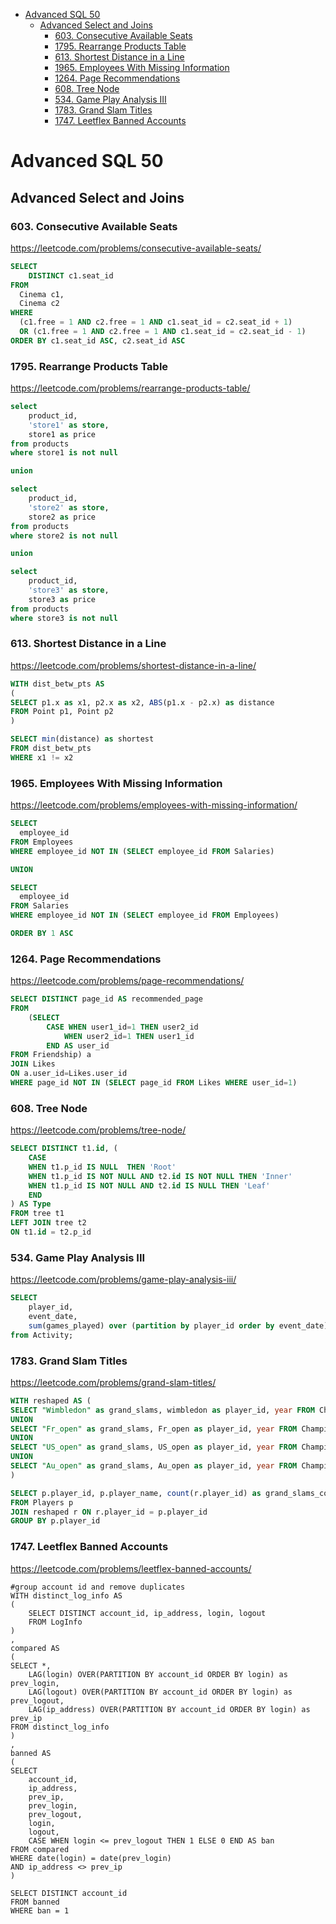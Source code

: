 - [Advanced SQL 50](#advanced-sql-50)
  - [Advanced Select and Joins](#advanced-select-and-joins)
    - [603. Consecutive Available Seats](#603-consecutive-available-seats)
    - [1795. Rearrange Products Table](#1795-rearrange-products-table)
    - [613. Shortest Distance in a Line](#613-shortest-distance-in-a-line)
    - [1965. Employees With Missing Information](#1965-employees-with-missing-information)
    - [1264. Page Recommendations](#1264-page-recommendations)
    - [608. Tree Node](#608-tree-node)
    - [534. Game Play Analysis III](#534-game-play-analysis-iii)
    - [1783. Grand Slam Titles](#1783-grand-slam-titles)
    - [1747. Leetflex Banned Accounts](#1747-leetflex-banned-accounts)

# Advanced SQL 50 

## Advanced Select and Joins

### 603. Consecutive Available Seats
https://leetcode.com/problems/consecutive-available-seats/

```sql
SELECT 
    DISTINCT c1.seat_id
FROM
  Cinema c1,
  Cinema c2
WHERE
  (c1.free = 1 AND c2.free = 1 AND c1.seat_id = c2.seat_id + 1)
  OR (c1.free = 1 AND c2.free = 1 AND c1.seat_id = c2.seat_id - 1)
ORDER BY c1.seat_id ASC, c2.seat_id ASC
```

### 1795. Rearrange Products Table
https://leetcode.com/problems/rearrange-products-table/

```sql
select 
    product_id, 
    'store1' as store, 
    store1 as price
from products 
where store1 is not null

union

select 
    product_id, 
    'store2' as store, 
    store2 as price
from products 
where store2 is not null

union 

select 
    product_id, 
    'store3' as store, 
    store3 as price
from products 
where store3 is not null
```

### 613. Shortest Distance in a Line
https://leetcode.com/problems/shortest-distance-in-a-line/

```sql
WITH dist_betw_pts AS
(
SELECT p1.x as x1, p2.x as x2, ABS(p1.x - p2.x) as distance
FROM Point p1, Point p2
)

SELECT min(distance) as shortest
FROM dist_betw_pts
WHERE x1 != x2
```

### 1965. Employees With Missing Information
https://leetcode.com/problems/employees-with-missing-information/

```sql
SELECT
  employee_id
FROM Employees
WHERE employee_id NOT IN (SELECT employee_id FROM Salaries)

UNION 

SELECT
  employee_id
FROM Salaries
WHERE employee_id NOT IN (SELECT employee_id FROM Employees)

ORDER BY 1 ASC
```

### 1264. Page Recommendations
https://leetcode.com/problems/page-recommendations/

```sql
SELECT DISTINCT page_id AS recommended_page
FROM 
    (SELECT 
        CASE WHEN user1_id=1 THEN user2_id
            WHEN user2_id=1 THEN user1_id
        END AS user_id
FROM Friendship) a
JOIN Likes
ON a.user_id=Likes.user_id
WHERE page_id NOT IN (SELECT page_id FROM Likes WHERE user_id=1)
```

### 608. Tree Node
https://leetcode.com/problems/tree-node/

```sql
SELECT DISTINCT t1.id, (
    CASE
    WHEN t1.p_id IS NULL  THEN 'Root'
    WHEN t1.p_id IS NOT NULL AND t2.id IS NOT NULL THEN 'Inner'
    WHEN t1.p_id IS NOT NULL AND t2.id IS NULL THEN 'Leaf'
    END
) AS Type 
FROM tree t1
LEFT JOIN tree t2
ON t1.id = t2.p_id
```

### 534. Game Play Analysis III
https://leetcode.com/problems/game-play-analysis-iii/

```sql
SELECT 
    player_id, 
    event_date, 
    sum(games_played) over (partition by player_id order by event_date) as games_played_so_far
from Activity;
```

### 1783. Grand Slam Titles
https://leetcode.com/problems/grand-slam-titles/

```sql
WITH reshaped AS (
SELECT "Wimbledon" as grand_slams, wimbledon as player_id, year FROM Championships 
UNION 
SELECT "Fr_open" as grand_slams, Fr_open as player_id, year FROM Championships 
UNION
SELECT "US_open" as grand_slams, US_open as player_id, year FROM Championships 
UNION
SELECT "Au_open" as grand_slams, Au_open as player_id, year FROM Championships 
)

SELECT p.player_id, p.player_name, count(r.player_id) as grand_slams_count
FROM Players p 
JOIN reshaped r ON r.player_id = p.player_id
GROUP BY p.player_id
```

### 1747. Leetflex Banned Accounts
https://leetcode.com/problems/leetflex-banned-accounts/

```
#group account id and remove duplicates
WITH distinct_log_info AS
(
    SELECT DISTINCT account_id, ip_address, login, logout
    FROM LogInfo
)
,
compared AS
(
SELECT *, 
    LAG(login) OVER(PARTITION BY account_id ORDER BY login) as prev_login,
    LAG(logout) OVER(PARTITION BY account_id ORDER BY login) as prev_logout,
    LAG(ip_address) OVER(PARTITION BY account_id ORDER BY login) as prev_ip
FROM distinct_log_info 
)
, 
banned AS
(
SELECT 
    account_id, 
    ip_address,
    prev_ip,
    prev_login,
    prev_logout, 
    login, 
    logout,
    CASE WHEN login <= prev_logout THEN 1 ELSE 0 END AS ban
FROM compared
WHERE date(login) = date(prev_login)
AND ip_address <> prev_ip
)

SELECT DISTINCT account_id
FROM banned
WHERE ban = 1
```